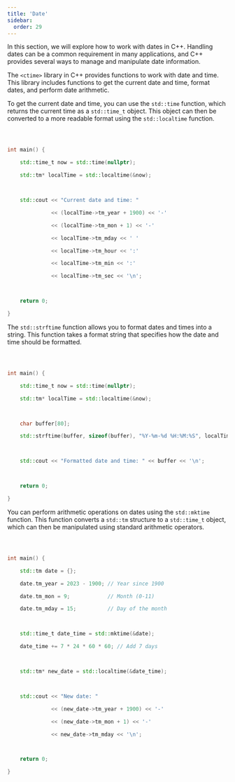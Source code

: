 ```yaml
---
title: 'Date'
sidebar:
  order: 29
---
```


 



In this section, we will explore how to work with dates in C++. Handling dates can be a common requirement in many applications, and C++ provides several ways to manage and manipulate date information.





The `<ctime>` library in C++ provides functions to work with date and time. This library includes functions to get the current date and time, format dates, and perform date arithmetic.





To get the current date and time, you can use the `std::time` function, which returns the current time as a `std::time_t` object. This object can then be converted to a more readable format using the `std::localtime` function.



```cpp



int main() {

    std::time_t now = std::time(nullptr);

    std::tm* localTime = std::localtime(&now);



    std::cout << "Current date and time: "

              << (localTime->tm_year + 1900) << '-'

              << (localTime->tm_mon + 1) << '-'

              << localTime->tm_mday << ' '

              << localTime->tm_hour << ':'

              << localTime->tm_min << ':'

              << localTime->tm_sec << '\n';



    return 0;

}

```





The `std::strftime` function allows you to format dates and times into a string. This function takes a format string that specifies how the date and time should be formatted.



```cpp



int main() {

    std::time_t now = std::time(nullptr);

    std::tm* localTime = std::localtime(&now);



    char buffer[80];

    std::strftime(buffer, sizeof(buffer), "%Y-%m-%d %H:%M:%S", localTime);



    std::cout << "Formatted date and time: " << buffer << '\n';



    return 0;

}

```





You can perform arithmetic operations on dates using the `std::mktime` function. This function converts a `std::tm` structure to a `std::time_t` object, which can then be manipulated using standard arithmetic operators.



```cpp



int main() {

    std::tm date = {};

    date.tm_year = 2023 - 1900; // Year since 1900

    date.tm_mon = 9;            // Month (0-11)

    date.tm_mday = 15;          // Day of the month



    std::time_t date_time = std::mktime(&date);

    date_time += 7 * 24 * 60 * 60; // Add 7 days



    std::tm* new_date = std::localtime(&date_time);



    std::cout << "New date: "

              << (new_date->tm_year + 1900) << '-'

              << (new_date->tm_mon + 1) << '-'

              << new_date->tm_mday << '\n';



    return 0;

}

```


